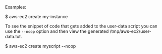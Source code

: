 Examples:

  $ aws-ec2 create my-instance

To see the snippet of code that gets added to the user-data script you can use the `--noop` option and then view the generated /tmp/aws-ec2/user-data.txt.

  $ aws-ec2 create myscript --noop
